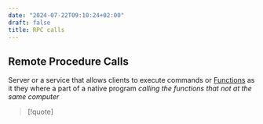 ```yaml
---
date: "2024-07-22T09:10:24+02:00"
draft: false
title: RPC calls
---
```


## Remote Procedure Calls

Server or a service that allows clients to execute commands or
[Functions](/scriptss/Functions) as it they where a part of
a native program *calling the functions that not at the same computer*

> \[!quote\]

